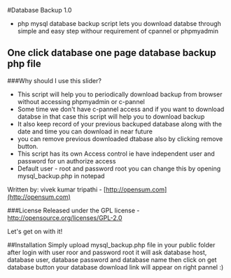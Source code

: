 #Database Backup 1.0
* php mysql database backup script lets you download databse through simple and easy step withour requirement of cpannel or phpmyadmin
## One click database one page database backup php file 

###Why should I use this slider?
* This script will help you to periodically download backup from browser without accessing phpmyadmin or c-pannel
* Some time we don't have c-pannel access and if you want to download databse in that case this script will help you to download backup
* It also keep record of your previous backuped database along with the date and time you can download in near future 
* you can remove previous downloaded dtabase also by clicking remove button.
* This script has its own Access control ie have independent user and password for un authorize access 
* Default user - root and password root you can change this by opening mysql_backup.php in notepad 



Written by: vivek kumar tripathi - [http://opensum.com](http://opensum.com)

###License
Released under the GPL license - http://opensource.org/licenses/GPL-2.0

Let's get on with it!

##Installation
Simply upload mysql_backup.php file in your public folder after login with user roor and password root it will ask database host, database user, database password and database name then click on get database button your database download link will appear on right pannel :)